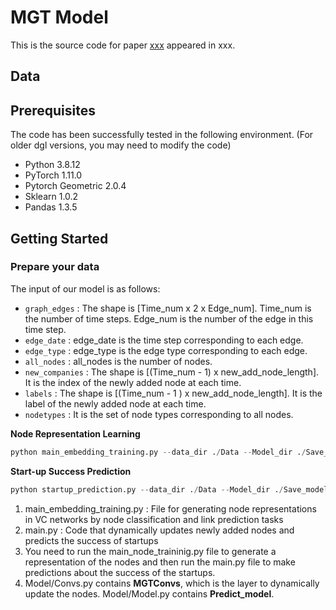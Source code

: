 # MGT Model

This is the source code for paper [xxx](xxx) appeared in xxx.

## Data

## Prerequisites
The code has been successfully tested in the following environment. (For older dgl versions, you may need to modify the code)
- Python 3.8.12
- PyTorch 1.11.0
- Pytorch Geometric 2.0.4
- Sklearn 1.0.2
- Pandas 1.3.5

## Getting Started

### Prepare your data

The input of our model is as follows:

* `graph_edges` : The shape is [Time_num x 2 x Edge_num]. Time_num is the number of time steps. Edge_num is the number of the edge in this time step.
* `edge_date` : edge_date is the time step corresponding to each edge.
* `edge_type` : edge_type is the edge type corresponding to each edge.
* `all_nodes` : all_nodes is the number of nodes.
* `new_companies` : The shape is [(Time_num - 1) x new_add_node_length]. It is the index of the newly added node at each time.
* `labels` : The shape is [(Time_num - 1 ) x new_add_node_length]. It is the label of the newly added node at each time.
* `nodetypes` : It is the set of node types corresponding to all nodes.


**Node Representation Learning**

```python
python main_embedding_training.py --data_dir ./Data --Model_dir ./Save_model
```

**Start-up Success Prediction**

```python
python startup_prediction.py --data_dir ./Data --Model_dir ./Save_model
```


1. main_embedding_training.py : File for generating node representations in VC networks by node classification and link prediction tasks
2. main.py : Code that dynamically updates newly added nodes and predicts the success of startups
3. You need to run the main_node_traininig.py file to generate a representation of the nodes and then run the main.py file to make predictions about the success of the startups.
4. Model/Convs.py contains **MGTConvs**, which is the layer to dynamically update the nodes. Model/Model.py contains **Predict_model**.
